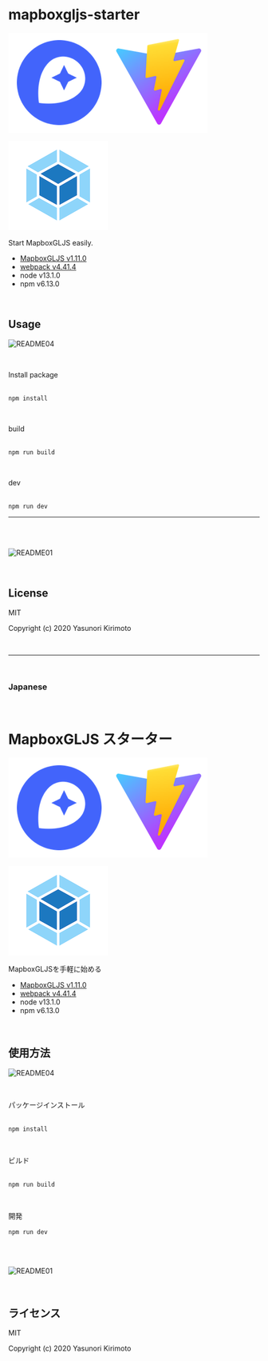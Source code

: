 # mapboxgljs-starter

![README02](img/README02.png)

![README05](img/README05.png)

Start MapboxGLJS easily.  
- [MapboxGLJS v1.11.0](https://www.mapbox.com/mapbox-gl-js/api) 
- [webpack v4.41.4](https://webpack.js.org)  
- node v13.1.0
- npm v6.13.0

<br>

## Usage

![README04](img/README04.png)

<br>

Install package

```

npm install

```

<br>

build

```

npm run build

```

<br>

dev

```

npm run dev

```

---

<br>
<br>

![README01](img/README01.gif)

<br>

## License
MIT

Copyright (c) 2020 Yasunori Kirimoto

<br>

---

<br>

### Japanese

<br>

# MapboxGLJS スターター

![README02](img/README02.png)

![README05](img/README05.png)

MapboxGLJSを手軽に始める
- [MapboxGLJS v1.11.0](https://www.mapbox.com/mapbox-gl-js/api) 
- [webpack v4.41.4](https://webpack.js.org)  
- node v13.1.0
- npm v6.13.0

<br>

##  使用方法

![README04](img/README04.png)

<br>

パッケージインストール

```

npm install

```

<br>

ビルド

```

npm run build

```

<br>

開発

```
npm run dev

```

<br>
<br>

![README01](img/README01.gif)

<br>

## ライセンス
MIT

Copyright (c) 2020 Yasunori Kirimoto

<br>
